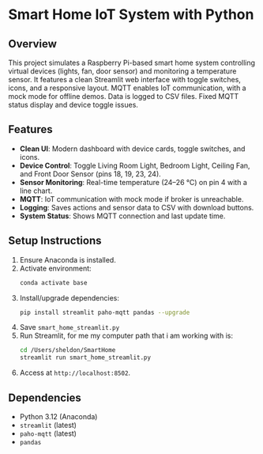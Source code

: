 # Smart Home IoT System with Python

## Overview
This project simulates a Raspberry Pi-based smart home system controlling virtual devices (lights, fan, door sensor) and monitoring a temperature sensor. It features a clean Streamlit web interface with toggle switches, icons, and a responsive layout. MQTT enables IoT communication, with a mock mode for offline demos. Data is logged to CSV files. Fixed MQTT status display and device toggle issues.

## Features
- **Clean UI**: Modern dashboard with device cards, toggle switches, and icons.
- **Device Control**: Toggle Living Room Light, Bedroom Light, Ceiling Fan, and Front Door Sensor (pins 18, 19, 23, 24).
- **Sensor Monitoring**: Real-time temperature (24–26 °C) on pin 4 with a line chart.
- **MQTT**: IoT communication with mock mode if broker is unreachable.
- **Logging**: Saves actions and sensor data to CSV with download buttons.
- **System Status**: Shows MQTT connection and last update time.

## Setup Instructions
1. Ensure Anaconda is installed.
2. Activate environment:
   ```bash
   conda activate base
   ```
3. Install/upgrade dependencies:
   ```bash
   pip install streamlit paho-mqtt pandas --upgrade
   ```
4. Save `smart_home_streamlit.py` 
5. Run Streamlit, for me my computer path that i am working with is:
   ```bash
   cd /Users/sheldon/SmartHome
   streamlit run smart_home_streamlit.py
   ```
6. Access at `http://localhost:8502`.

## Dependencies
- Python 3.12 (Anaconda)
- `streamlit` (latest)
- `paho-mqtt` (latest)
- `pandas`
